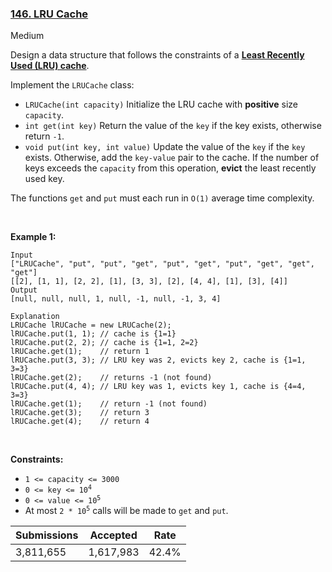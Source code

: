 ### [146. LRU Cache](https://leetcode.com/problems/lru-cache/description/)

Medium

Design a data structure that follows the constraints of a __<a href="https://en.wikipedia.org/wiki/Cache_replacement_policies#LRU" target="_blank">Least Recently Used (LRU) cache</a>__.

Implement the `` LRUCache `` class:

*   `` LRUCache(int capacity) `` Initialize the LRU cache with __positive__ size `` capacity ``.
*   `` int get(int key) `` Return the value of the `` key `` if the key exists, otherwise return `` -1 ``.
*   `` void put(int key, int value) `` Update the value of the `` key `` if the `` key `` exists. Otherwise, add the `` key-value `` pair to the cache. If the number of keys exceeds the `` capacity `` from this operation, __evict__ the least recently used key.

The functions `` get `` and `` put `` must each run in `` O(1) `` average time complexity.

 

<strong class="example">Example 1:</strong>

```
Input
["LRUCache", "put", "put", "get", "put", "get", "put", "get", "get", "get"]
[[2], [1, 1], [2, 2], [1], [3, 3], [2], [4, 4], [1], [3], [4]]
Output
[null, null, null, 1, null, -1, null, -1, 3, 4]

Explanation
LRUCache lRUCache = new LRUCache(2);
lRUCache.put(1, 1); // cache is {1=1}
lRUCache.put(2, 2); // cache is {1=1, 2=2}
lRUCache.get(1);    // return 1
lRUCache.put(3, 3); // LRU key was 2, evicts key 2, cache is {1=1, 3=3}
lRUCache.get(2);    // returns -1 (not found)
lRUCache.put(4, 4); // LRU key was 1, evicts key 1, cache is {4=4, 3=3}
lRUCache.get(1);    // return -1 (not found)
lRUCache.get(3);    // return 3
lRUCache.get(4);    // return 4
```

 

__Constraints:__

*   `` 1 <= capacity <= 3000 ``
*   <code>0 <= key <= 10<sup>4</sup></code>
*   <code>0 <= value <= 10<sup>5</sup></code>
*   At most <code>2 * 10<sup>5</sup></code> calls will be made to `` get `` and `` put ``.

| Submissions    | Accepted     | Rate   |
| -------------- | ------------ | ------ |
| 3,811,655 | 1,617,983 | 42.4% |